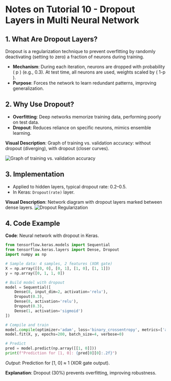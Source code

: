 # Notes on Tutorial 10 - Dropout Layers in Multi Neural Network

## 1. What Are Dropout Layers?
Dropout is a regularization technique to prevent overfitting by randomly deactivating (setting to zero) a fraction of neurons during training.

- **Mechanism**: During each iteration, neurons are dropped with probability \( p \) (e.g., 0.3). At test time, all neurons are used, weights scaled by \( 1-p \).
- **Purpose**: Forces the network to learn redundant patterns, improving generalization.


## 2. Why Use Dropout?
- **Overfitting**: Deep networks memorize training data, performing poorly on test data.
- **Dropout**: Reduces reliance on specific neurons, mimics ensemble learning.

**Visual Description**: Graph of training vs. validation accuracy: without dropout (diverging), with dropout (closer curves).

![Graph of training vs. validation accuracy](Notes\src\dropout_comprision.webp)

## 3. Implementation
- Applied to hidden layers, typical dropout rate: 0.2–0.5.
- In Keras: `Dropout(rate)` layer.

**Visual Description**: Network diagram with dropout layers marked between dense layers.
![Dropout Regularization](Notes\src\Dropout.webp)

## 4. Code Example
**Code**: Neural network with dropout in Keras.
```python
from tensorflow.keras.models import Sequential
from tensorflow.keras.layers import Dense, Dropout
import numpy as np

# Sample data: 4 samples, 2 features (XOR gate)
X = np.array([[0, 0], [0, 1], [1, 0], [1, 1]])
y = np.array([0, 1, 1, 0])

# Build model with dropout
model = Sequential([
    Dense(8, input_dim=2, activation='relu'),
    Dropout(0.3),
    Dense(8, activation='relu'),
    Dropout(0.3),
    Dense(1, activation='sigmoid')
])

# Compile and train
model.compile(optimizer='adam', loss='binary_crossentropy', metrics=['accuracy'])
model.fit(X, y, epochs=200, batch_size=4, verbose=0)

# Predict
pred = model.predict(np.array([[1, 0]]))
print(f"Prediction for [1, 0]: {pred[0][0]:.2f}")
```
*Output*: Prediction for [1, 0] ≈ 1 (XOR gate output).

**Explanation**: Dropout (30%) prevents overfitting, improving robustness.
